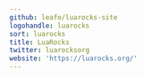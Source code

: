 ```yaml
---
github: leafo/luarocks-site
logohandle: luarocks
sort: luarocks
title: LuaRocks
twitter: luarocksorg
website: 'https://luarocks.org/'
---
```

